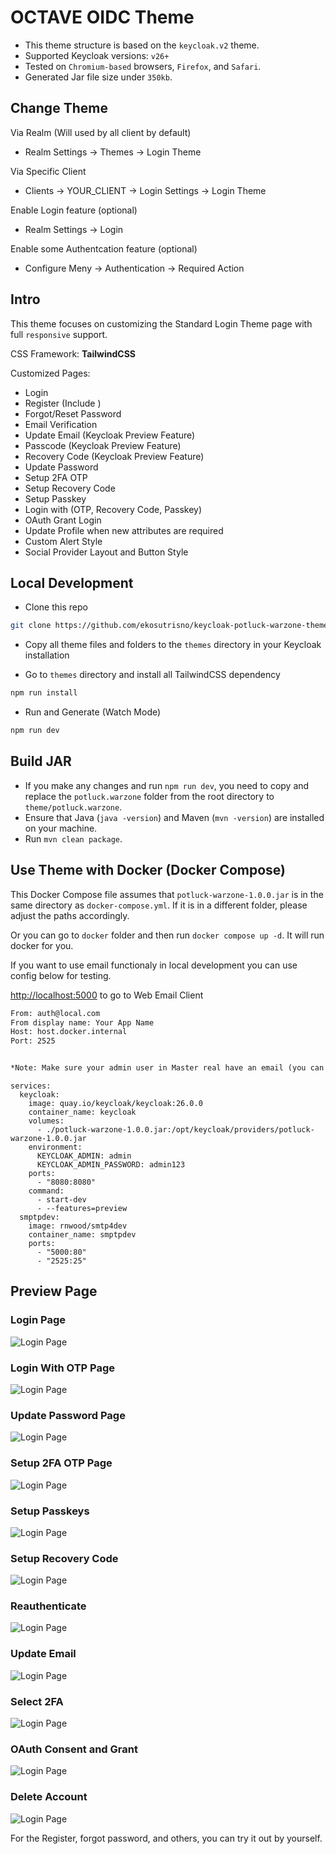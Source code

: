 # OCTAVE OIDC Theme



* This theme structure is based on the `keycloak.v2` theme.
* Supported Keycloak versions: `v26+`
* Tested on `Chromium-based` browsers, `Firefox`, and `Safari`.
* Generated Jar file size under `350kb`.

## Change Theme

Via Realm (Will used by all client by default)

* Realm Settings -> Themes -> Login Theme

Via Specific Client

* Clients -> YOUR_CLIENT -> Login Settings -> Login Theme

Enable Login feature (optional)

* Realm Settings -> Login

Enable some Authentcation feature (optional)

* Configure Meny -> Authentication -> Required Action

## Intro

This theme focuses on customizing the Standard Login Theme page with full `responsive` support.

CSS Framework: **TailwindCSS**

Customized Pages:

* Login
* Register (Include )
* Forgot/Reset Password
* Email Verification
* Update Email (Keycloak Preview Feature)
* Passcode (Keycloak Preview Feature)
* Recovery Code (Keycloak Preview Feature)
* Update Password
* Setup 2FA OTP
* Setup Recovery Code
* Setup Passkey
* Login with (OTP, Recovery Code, Passkey)
* OAuth Grant Login
* Update Profile when new attributes are required
* Custom Alert Style
* Social Provider Layout and Button Style

## Local Development

* Clone this repo

```sh
git clone https://github.com/ekosutrisno/keycloak-potluck-warzone-theme.git
```

* Copy all theme files and folders to the `themes` directory in your Keycloak installation

* Go to `themes` directory and install all TailwindCSS dependency

```sh
npm run install
```

* Run and Generate (Watch Mode)

```sh
npm run dev
```

## Build JAR

* If you make any changes and run `npm run dev`, you need to copy and replace the `potluck.warzone` folder from the root directory to `theme/potluck.warzone`.
* Ensure that Java (`java -version`) and Maven (`mvn -version`) are installed on your machine.
* Run `mvn clean package`.

## Use Theme with Docker (Docker Compose)

This Docker Compose file assumes that `potluck-warzone-1.0.0.jar` is in the same directory as `docker-compose.yml`. If it is in a different folder, please adjust the paths accordingly.

Or you can go to `docker` folder and then run `docker compose up -d`. It will run docker for you.

If you want to use email functionaly in local development you can use config below for testing.

<http://localhost:5000> to go to Web Email Client

```txt
From: auth@local.com
From display name: Your App Name
Host: host.docker.internal
Port: 2525


*Note: Make sure your admin user in Master real have an email (you can use random email on local development)

```

```docker-compose
services:
  keycloak:
    image: quay.io/keycloak/keycloak:26.0.0
    container_name: keycloak
    volumes:
      - ./potluck-warzone-1.0.0.jar:/opt/keycloak/providers/potluck-warzone-1.0.0.jar
    environment:
      KEYCLOAK_ADMIN: admin
      KEYCLOAK_ADMIN_PASSWORD: admin123
    ports:
      - "8080:8080"
    command: 
      - start-dev
      - --features=preview
  smptpdev:
    image: rnwood/smtp4dev
    container_name: smptpdev
    ports:
      - "5000:80"
      - "2525:25"
```

## Preview Page

### Login Page

![Login Page](./public/login.webp)

### Login With OTP Page

![Login Page](./public/otp.webp)

### Update Password Page

![Login Page](./public/update_password.webp)

### Setup 2FA OTP Page

![Login Page](./public/2fa_config.webp)

### Setup Passkeys

![Login Page](./public/passkeys.webp)

### Setup Recovery Code

![Login Page](./public/recovery_codes.webp)

### Reauthenticate

![Login Page](./public/re_authentication.webp)

### Update Email

![Login Page](./public/update_email.webp)

### Select 2FA

![Login Page](./public/select_login_auth.webp)

### OAuth Consent and Grant

![Login Page](./public/oauth_consent_grant.webp)

### Delete Account

![Login Page](./public/delete_account.webp)

For the Register, forgot password, and others, you can try it out by yourself.
